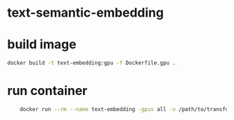 # text-semantic-embedding

# build image 

```bash
docker build -t text-embedding:gpu -f Dockerfile.gpu .
```

# run container 
```bash
    docker run --rm --name text-embedding -gpus all -v /path/to/transformers_cache/:/home/solver/transformers_cache -p 8000:8000 text-embedding:gpu --port 8000 --host '0.0.0.0' --model_name Sahajtomar/french_semantic --chunk_size 128 --nb_workers 2 --mounting_path "/"
```

